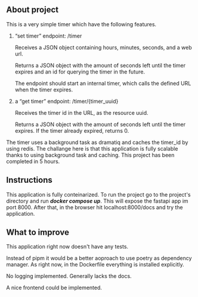 ## About project
This is a very simple timer which have the following features.
1. “set timer” endpoint: /timer

   Receives a JSON object containing hours, minutes, seconds, and a web url. 
  
     Returns a JSON object with the amount of seconds left until the timer expires and an id for querying the timer in the future.
  
     The endpoint should start an internal timer, which calls the defined URL when the timer expires.
  
2. a “get timer” endpoint: /timer/{timer_uuid}
   
      Receives the timer id in the URL, as the resource uuid.
   
      Returns a JSON object with the amount of seconds left until the timer expires. If the timer already expired, returns 0.

The timer uses a background task as dramatiq and caches the timer_id by using redis. 
The challange here is that this application is fully scalable thanks to using background task and caching. 
This project has been completed in 5 hours. 
## Instructions
This application is fully conteinarized. To run the project go to the project's directory and run ***docker compose up***. This will expose the fastapi app im port 8000.
After that, in the browser hit localhost:8000/docs and try the application. 
## What to improve

This application right now doesn't have any tests. 

Instead of pipm it would be a better aoproach to use poetry as dependency manager. As right now, in the Dockerfile everything is installed explicitly.

No logging implemented. Generally lacks the docs.

A nice frontend could be implemented. 




